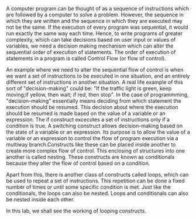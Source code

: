  A computer program can be thought of as a sequence of instructions which are followed by a computer to solve a problem. However, the sequence in which they are written and the sequence in which they are executed may not be the same. If the execution of every program was sequential, it would run exactly the same way each time. Hence, to write programs of greater complexity, which can take decisions based on user input or values of variables, we need a decision making mechanism which can alter the sequential order of execution of statements. The order of execution of statements in a program is called Control Flow (or flow of control).

An example where we need to alter the sequential flow of control is when we want a set of instructions to be executed in one situation, and an entirely different set of instructions in another situation. A real life example of this sort of "decision-making" could be: "If the traffic light is green, keep moving;if yellow, then wait; if red, then stop". In the case of programmming, "decision-making" essentially means deciding from which statement the execution should be resumed. This decision about where the execution should be resumed is made based on the value of a variable or an expression.
The if construct excecutes a set of instructions only if a condition is true. A switching construct allows decision-making based on the state of a variable or an expression. Its purpose is to allow the value of a variable or an expression to control the flow of program execution via a multiway branch.Constructs like these can be placed inside another to create more complex flow of control. This enclosing of structures into one another is called nesting. These constructs are known as conditionals because they alter the flow of control based on a condition.

Apart from this, there is another class of constructs called loops, which can be used to repeat a set of instructions. This repetition can be done a fixed number of times or until some specific condition is met. Just like the conditionals, the loops can also be nested. Loops and conditionals can also be nested inside each other.

In this lab, we shall see the working of looping constructs.



